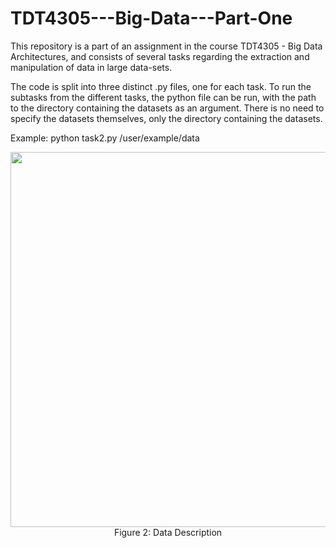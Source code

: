 # TDT4305---Big-Data---Part-One
This repository is a part of an assignment in the course TDT4305 - Big Data Architectures, and consists of several tasks regarding the extraction and manipulation of data in large data-sets. 


The code is split into three distinct .py files, one for each task. To run the subtasks from the different tasks, the python file can be run, with the path to the directory containing the datasets as an argument. There is no need to specify the datasets themselves, only the directory containing the datasets. 

Example: python task2.py /user/example/data

<p align="center">
<img src="https://github.com/thomasfosen/TDT4305---Big-Data---Part-One/blob/master/figures/dataDescription.png" width="600"><br>
Figure 2: Data Description
</p>

